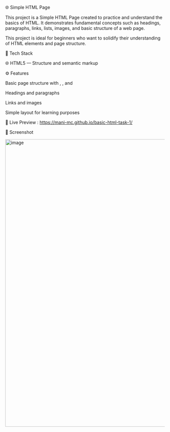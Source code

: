 🌐 Simple HTML Page

This project is a Simple HTML Page created to practice and understand the basics of HTML.
It demonstrates fundamental concepts such as headings, paragraphs, links, lists, images, and basic structure of a web page.

This project is ideal for beginners who want to solidify their understanding of HTML elements and page structure.

🧰 Tech Stack

🌐 HTML5 — Structure and semantic markup

⚙️ Features

Basic page structure with <html>, <head>, and <body>

Headings and paragraphs 

Links and images 

Simple layout for learning purposes

🚀 Live Preview  :  https://mani-mc.github.io/basic-html-task-1/

📸 Screenshot

<img width="1919" height="907" alt="image" src="https://github.com/user-attachments/assets/6c8cadeb-47a7-4e2c-949c-9d829209ad18" />
